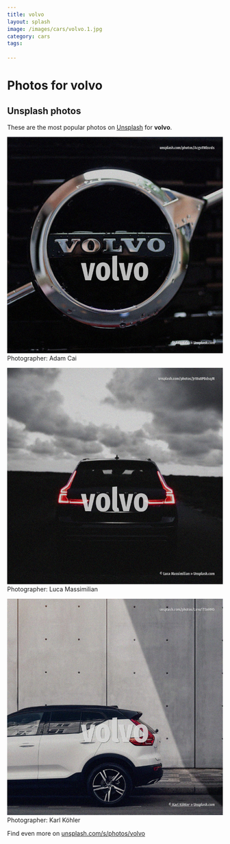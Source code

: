 ```yaml
---
title: volvo
layout: splash
image: /images/cars/volvo.1.jpg
category: cars
tags:

---
```

# Photos for volvo
 
## Unsplash photos
These are the most popular photos on [Unsplash](https://unsplash.com) for **volvo**.
 
![volvo](/images/cars/volvo.1.jpg)
Photographer:  Adam Cai
 
![volvo](/images/cars/volvo.2.jpg)
Photographer:  Luca Massimilian
 
![volvo](/images/cars/volvo.3.jpg)
Photographer:  Karl Köhler
 
Find even more on [unsplash.com/s/photos/volvo](https://unsplash.com/s/photos/volvo)
 
